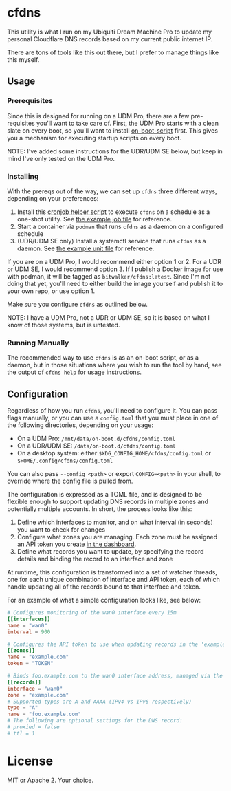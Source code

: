 # cfdns

This utility is what I run on my Ubiquiti Dream Machine Pro to update my personal
Cloudflare DNS records based on my current public internet IP.

There are tons of tools like this out there, but I prefer to manage things like this
myself.

## Usage

### Prerequisites

Since this is designed for running on a UDM Pro, there are a few pre-requisites you'll want
to take care of. First, the UDM Pro starts with a clean slate on every boot, so you'll want
to install [on-boot-script](https://github.com/boostchicken-dev/udm-utilities/tree/master/on-boot-script)
first. This gives you a mechanism for executing startup scripts on every boot. 

NOTE: I've added some instructions for the UDR/UDM SE below, but keep in mind I've only tested
on the UDM Pro.

### Installing 

With the prereqs out of the way, we can set up `cfdns` three different ways, depending on your preferences:

1. Install this [cronjob helper script](https://github.com/boostchicken-dev/udm-utilities/blob/master/on-boot-script/examples/udm-files/on_boot.d/25-add-cron-jobs.sh)
to execute `cfdns` on a schedule as a one-shot utility. See [the example job file](examples/cfdns) for reference.
2. Start a container via `podman` that runs `cfdns` as a daemon on a configured schedule
3. (UDR/UDM SE only) Install a systemctl service that runs `cfdns` as a daemon. See [the example unit file](examples/cfdns.service) for reference.

If you are on a UDM Pro, I would recommend either option 1 or 2. For a UDR or UDM SE, I would recommend option 3. If I publish a Docker image for
use with podman, it will be tagged as `bitwalker/cfdns:latest`. Since I'm not doing that yet, you'll need to either build the image yourself and
publish it to your own repo, or use option 1.

Make sure you configure `cfdns` as outlined below.

NOTE: I have a UDM Pro, not a UDR or UDM SE, so it is based on what I know of those systems, but is untested.

### Running Manually

The recommended way to use `cfdns` is as an on-boot script, or as a daemon, but in those
situations where you wish to run the tool by hand, see the output of `cfdns help` for usage instructions.

## Configuration

Regardless of how you run `cfdns`, you'll need to configure it. You can pass flags manually, or you can use
a `config.toml` that you must place in one of the following directories, depending on your usage:

* On a UDM Pro: `/mnt/data/on-boot.d/cfdns/config.toml`
* On a UDR/UDM SE: `/data/on-boot.d/cfdns/config.toml`
* On a desktop system: either `$XDG_CONFIG_HOME/cfdns/config.toml` or `$HOME/.config/cfdns/config.toml`

You can also pass `--config <path>` or export `CONFIG=<path>` in your shell, to override where the config file is pulled from.

The configuration is expressed as a TOML file, and is designed to be flexible enough to support updating DNS records in multiple
zones and potentially multiple accounts. In short, the process looks like this:

1. Define which interfaces to monitor, and on what interval (in seconds) you want to check for changes
2. Configure what zones you are managing. Each zone must be assigned an API token you create [in the dashboard](https://dash.cloudflare.com/profile/api-tokens).
3. Define what records you want to update, by specifying the record details and binding the record to an interface and zone

At runtime, this configuration is transformed into a set of watcher threads, one for each unique combination of interface and API token,
each of which handle updating all of the records bound to that interface and token.

For an example of what a simple configuration looks like, see below:

```toml
# Configures monitoring of the wan0 interface every 15m
[[interfaces]]
name = "wan0"
interval = 900

# Configures the API token to use when updating records in the 'example.com' zone
[[zones]]
name = "example.com"
token = "TOKEN"

# Binds foo.example.com to the wan0 interface address, managed via the 'example.com' zone
[[records]]
interface = "wan0"
zone = "example.com"
# Supported types are A and AAAA (IPv4 vs IPv6 respectively)
type = "A"
name = "foo.example.com"
# The following are optional settings for the DNS record:
# proxied = false
# ttl = 1
```

# License

MIT or Apache 2. Your choice.
